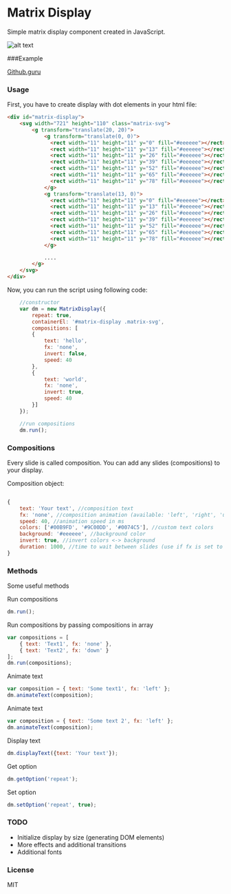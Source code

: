 # Matrix Display
Simple matrix display component created in JavaScript.

![alt text](http://sztorc.com/matrix-display/vFzsV8ufdG.gif "Matrix Display")

###Example

[Github.guru](https://github.guru)

### Usage

First, you have to create display with dot elements in your html file:

```html
<div id="matrix-display">
	<svg width="721" height="110" class="matrix-svg">
		<g transform="translate(20, 20)">
			<g transform="translate(0, 0)">
			  <rect width="11" height="11" y="0" fill="#eeeeee"></rect>
			  <rect width="11" height="11" y="13" fill="#eeeeee"></rect>
			  <rect width="11" height="11" y="26" fill="#eeeeee"></rect>
			  <rect width="11" height="11" y="39" fill="#eeeeee"></rect>
			  <rect width="11" height="11" y="52" fill="#eeeeee"></rect>
			  <rect width="11" height="11" y="65" fill="#eeeeee"></rect>
			  <rect width="11" height="11" y="78" fill="#eeeeee"></rect>
			</g>
			<g transform="translate(13, 0)">
			  <rect width="11" height="11" y="0" fill="#eeeeee"></rect>
			  <rect width="11" height="11" y="13" fill="#eeeeee"></rect>
			  <rect width="11" height="11" y="26" fill="#eeeeee"></rect>
			  <rect width="11" height="11" y="39" fill="#eeeeee"></rect>
			  <rect width="11" height="11" y="52" fill="#eeeeee"></rect>
			  <rect width="11" height="11" y="65" fill="#eeeeee"></rect>
			  <rect width="11" height="11" y="78" fill="#eeeeee"></rect>
			</g>

			....
		</g>
	</svg>
</div>
```
Now, you can run the script using following code:

```javascript
	//constructor
	var dm = new MatrixDisplay({
		repeat: true,
		containerEl: '#matrix-display .matrix-svg',
		compositions: [
		{
		    text: 'hello',
		    fx: 'none',
		    invert: false,
		    speed: 40
		},
		{
		    text: 'world',
		    fx: 'none',
		    invert: true,
		    speed: 40
		}]
	});

	//run compositions
	dm.run();  
```

### Compositions
Every slide is called composition. You can add any slides (compositions) to your display.

Composition object:
```javascript

{
	text: 'Your text', //composition text
	fx: 'none', //composition animation (available: 'left', 'right', 'up', 'down')
	speed: 40, //animation speed in ms
	colors: ['#00B9FD', '#9C00DD', '#0074C5'], //custom text colors
	background: '#eeeeee', //background color
	invert: true, //invert colors <-> background
	duration: 1000, //time to wait between slides (use if fx is set to none)
}

```

### Methods
Some useful methods

Run compositions
```javascript
dm.run();
```

Run compositions by passing compositions in array
```javascript
var compositions = [
	{ text: 'Text1', fx: 'none' },
	{ text: 'Text2', fx: 'down' }
];
dm.run(compositions);
```

Animate text
```javascript
var composition = { text: 'Some text1', fx: 'left' };
dm.animateText(composition);
```

Animate text
```javascript
var composition = { text: 'Some text 2', fx: 'left' };
dm.animateText(composition);
```

Display text
```javascript
dm.displayText({text: 'Your text'});
```

Get option
```javascript
dm.getOption('repeat');
```

Set option
```javascript
dm.setOption('repeat', true);
```

### TODO
- Initialize display by size (generating DOM elements)
- More effects and additional transitions
- Additional fonts

### License
MIT